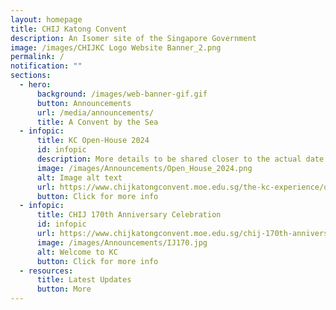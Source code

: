 ```yaml
---
layout: homepage
title: CHIJ Katong Convent
description: An Isomer site of the Singapore Government
image: /images/CHIJKC Logo Website Banner_2.png
permalink: /
notification: ""
sections:
  - hero:
      background: /images/web-banner-gif.gif
      button: Announcements
      url: /media/announcements/
      title: A Convent by the Sea
  - infopic:
      title: KC Open-House 2024
      id: infopic
      description: More details to be shared closer to the actual date! Check back soon!
      image: /images/Announcements/Open_House_2024.png
      alt: Image alt text
      url: https://www.chijkatongconvent.moe.edu.sg/the-kc-experience/open-hse/
      button: Click for more info
  - infopic:
      title: CHIJ 170th Anniversary Celebration
      id: infopic
      url: https://www.chijkatongconvent.moe.edu.sg/chij-170th-anniversary-celebration/
      image: /images/Announcements/IJ170.jpg
      alt: Welcome to KC
      button: Click for more info
  - resources:
      title: Latest Updates
      button: More
---
```


